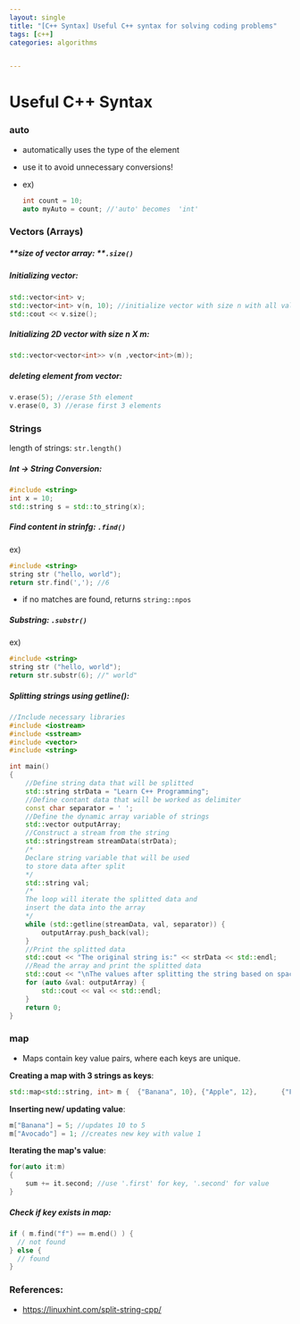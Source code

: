 ```yaml
---
layout: single
title: "[C++ Syntax] Useful C++ syntax for solving coding problems"
tags: [c++]
categories: algorithms


---
```


# Useful C++ Syntax

### auto

- automatically uses the type of the element

- use it to avoid unnecessary conversions!

- ex) 

  ```c++
  int count = 10;
  auto myAuto = count; //'auto' becomes  'int'
  ```

  

### Vectors (Arrays)

##### **size of vector array: **`.size()`

##### Initializing vector:

```c++
std::vector<int> v;
std::vector<int> v(n, 10); //initialize vector with size n with all values set to 10.
std::cout << v.size(); 
```

##### Initializing 2D vector with size n X m:

```c++
std::vector<vector<int>> v(n ,vector<int>(m));
```

##### deleting element from vector:

```c++
v.erase(5); //erase 5th element
v.erase(0, 3) //erase first 3 elements
```



### Strings

length of strings: `str.length()`

##### Int -> String Conversion:

```c++
#include <string> 
int x = 10;
std::string s = std::to_string(x); 
```

##### Find content in strinfg: `.find()`

ex)

```c++
#include <string> 
string str ("hello, world");
return str.find(','); //6
```

- if no matches are found, returns `string::npos`

##### Substring: `.substr()`

ex)

```c++
#include <string> 
string str ("hello, world");
return str.substr(6); //" world"
```

##### Splitting strings using getline():

```c++
//Include necessary libraries
#include <iostream>
#include <sstream>
#include <vector>
#include <string>

int main()
{
    //Define string data that will be splitted
    std::string strData = "Learn C++ Programming";
    //Define contant data that will be worked as delimiter
    const char separator = ' ';
    //Define the dynamic array variable of strings
    std::vector outputArray;
    //Construct a stream from the string
    std::stringstream streamData(strData);
    /*
    Declare string variable that will be used
    to store data after split
    */
    std::string val;
    /*
    The loop will iterate the splitted data and
    insert the data into the array
    */
    while (std::getline(streamData, val, separator)) {
        outputArray.push_back(val);
    }
    //Print the splitted data
    std::cout << "The original string is:" << strData << std::endl;
    //Read the array and print the splitted data
    std::cout << "\nThe values after splitting the string based on space:" << std::endl;
    for (auto &val: outputArray) {
        std::cout << val << std::endl;
    }
    return 0;
}
```



### map

- Maps contain key value pairs, where each keys are unique.

**Creating a map with 3 strings as keys**:

```c++
std::map<std::string, int> m { 	{"Banana", 10}, {"Apple", 12},     	{"Pear", 20}, };
```

**Inserting new/ updating value**:

```c++
m["Banana"] = 5; //updates 10 to 5
m["Avocado"] = 1; //creates new key with value 1
```

**Iterating the map's value**:

```c++
for(auto it:m) 
{
	sum += it.second; //use '.first' for key, '.second' for value
}
```

##### Check if key exists in map:

```cpp
if ( m.find("f") == m.end() ) {
  // not found
} else {
  // found
}
```

### References:

- https://linuxhint.com/split-string-cpp/

